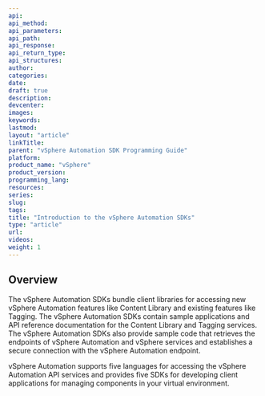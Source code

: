 ```yaml
---
api:
api_method:
api_parameters:
api_path:
api_response:
api_return_type:
api_structures:
author:
categories:
date:
draft: true
description:
devcenter:
images:
keywords:
lastmod:
layout: "article"
linkTitle:
parent: "vSphere Automation SDK Programming Guide"
platform:
product_name: "vSphere"
product_version:
programming_lang:
resources:
series:
slug:
tags:
title: "Introduction to the vSphere Automation SDKs"
type: "article"
url:
videos:
weight: 1
---
```

## Overview
The vSphere Automation SDKs bundle client libraries for accessing new vSphere Automation features like Content Library and existing features like Tagging. The vSphere Automation SDKs contain sample applications and API reference documentation for the Content Library and Tagging services. The vSphere Automation SDKs also provide sample code that retrieves the endpoints of vSphere Automation and vSphere services and establishes a secure connection with the vSphere Automation endpoint.

vSphere Automation supports five languages for accessing the vSphere Automation API services and provides five SDKs for developing client applications for managing components in your virtual environment.
